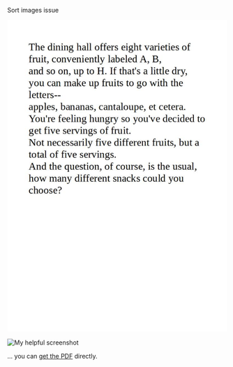 ---
---
Sort images issue

![My helpful screenshot](/assets/edxfc02092021.jpg)

![My helpful screenshot](https://github.com/iotaxi/JekyllFirst/blob/f2aaf2c64cdc4239a064dcb72ad2c204688299ff/assets/edxfc02092021.jpg)

... you can [get the PDF](/assets/mydoc.pdf) directly.
